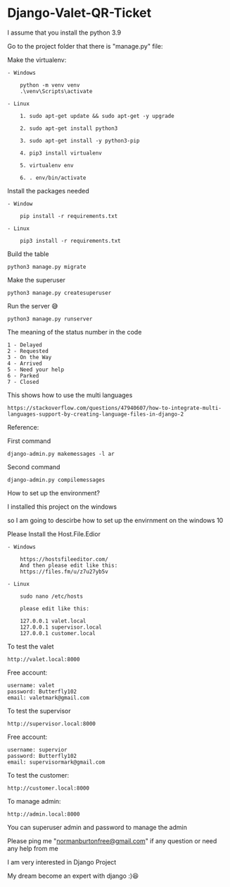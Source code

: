 # Django-Valet-QR-Ticket

I assume that you install the python 3.9

Go to the project folder that there is  "manage.py" file:

Make the virtualenv:

	- Windows

		python -m venv venv
		.\venv\Scripts\activate

	- Linux

		1. sudo apt-get update && sudo apt-get -y upgrade

		2. sudo apt-get install python3

		3. sudo apt-get install -y python3-pip

		4. pip3 install virtualenv

		5. virtualenv env

		6. . env/bin/activate



Install the packages needed

	- Window

		pip install -r requirements.txt

	- Linux

		pip3 install -r requirements.txt

Build the table

	python3 manage.py migrate

Make the superuser

	python3 manage.py createsuperuser

Run the server 😅

	python3 manage.py runserver



The meaning of the status number in the code


	1 - Delayed
	2 - Requested
	3 - On the Way
	4 - Arrived
	5 - Need your help
	6 - Parked
	7 - Closed

This shows how to use the multi languages

	https://stackoverflow.com/questions/47940607/how-to-integrate-multi-languages-support-by-creating-language-files-in-django-2

Reference:

First command

	django-admin.py makemessages -l ar

Second command

	django-admin.py compilemessages

How to set up the environment?

I installed this project on the windows

so I am going to descirbe how to set up the envirnment on the windows 10

Please Install the Host.File.Edior

	- Windows

		https://hostsfileeditor.com/
		And then please edit like this:
		https://files.fm/u/z7u27yb5v

	- Linux

		sudo nano /etc/hosts

		please edit like this:
		
		127.0.0.1 valet.local
		127.0.0.1 supervisor.local
		127.0.0.1 customer.local




To test the valet

	http://valet.local:8000

Free account:

	username: valet
	password: Butterfly102
	email: valetmark@gmail.com 

To test the supervisor

	http://supervisor.local:8000

Free account:

	username: supervior
	password: Butterfly102
	email: supervisormark@gmail.com

To test the customer:

	http://customer.local:8000


To manage admin:

	http://admin.local:8000

You can superuser admin and password to manage the admin


Please ping me "normanburtonfree@gmail.com" if any question or need any help from me

I am very interested in Django Project

My dream become an expert with django :)😆